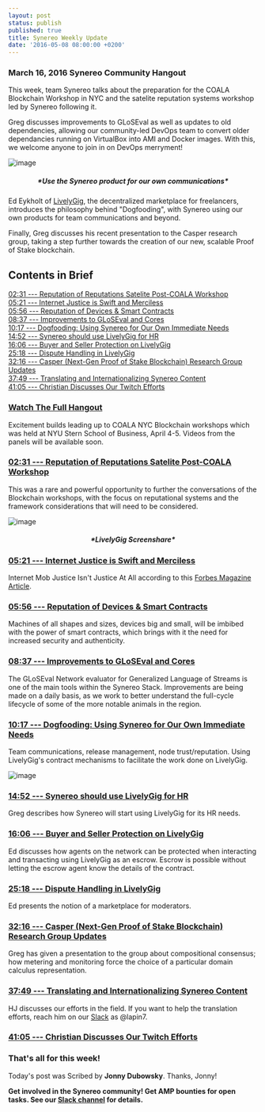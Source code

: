 ```yaml
---
layout: post
status: publish
published: true
title: Synereo Weekly Update
date: '2016-05-08 08:00:00 +0200'
---
```


### March 16, 2016 Synereo Community Hangout

This week, team Synereo talks about the preparation for the COALA Blockchain Workshop in NYC and the satelite reputation systems workshop led by Synereo following it. 

Greg discusses improvements to GLoSEval as well as updates to old dependencies, allowing our community-led DevOps team to convert older dependancies running on VirtualBox into AMI and Docker images. With this, we welcome anyone to join in on DevOps merryment!

![image](https://upload.wikimedia.org/wikipedia/commons/thumb/7/70/Dog_food_aisle.JPG/320px-Dog_food_aisle.JPG)<br>

<h5 style="text-align: center;" markdown="1">*Use the Synereo product for our own communications*</h5>

Ed Eykholt of [LivelyGig](http://livelygig.com), the decentralized marketplace for freelancers, introduces the philosophy behind "Dogfooding", with Synereo using our own products for team communications and beyond.

Finally, Greg discusses his recent presentation to the Casper research group, taking a step further towards the creation of our new, scalable Proof of Stake blockchain.

## Contents in Brief

[02:31 --- Reputation of Reputations Satelite Post-COALA Workshop](https://youtu.be/s3Qaue8rHuM?t=2m31s)<br>
[05:21 --- Internet Justice is Swift and Merciless](https://youtu.be/s3Qaue8rHuM?t=5m21s)<br>
[05:56 --- Reputation of Devices & Smart Contracts](https://youtu.be/s3Qaue8rHuM?t=5m56s)<br>
[08:37 --- Improvements to GLoSEval and Cores](https://youtu.be/s3Qaue8rHuM?t=8m37s)<br>
[10:17 --- Dogfooding: Using Synereo for Our Own Immediate Needs](https://youtu.be/s3Qaue8rHuM?t=10m17s)<br>
[14:52 --- Synereo should use LivelyGig for HR](https://youtu.be/s3Qaue8rHuM?t=14m52s)<br>
[16:06 --- Buyer and Seller Protection on LivelyGig](https://youtu.be/s3Qaue8rHuM?t=966)<br>
[25:18 --- Dispute Handling in LivelyGig](https://www.youtube.com/watch?v=s3Qaue8rHuM&feature=youtu.be&t=1518)<br>
[32:16 --- Casper (Next-Gen Proof of Stake Blockchain) Research Group Updates](https://www.youtube.com/watch?v=s3Qaue8rHuM&feature=youtu.be&t=1936)<br>
[37:49 --- Translating and Internationalizing Synereo Content](https://youtu.be/s3Qaue8rHuM?t=2263)<br>
[41:05 --- Christian Discusses Our Twitch Efforts](https://www.youtube.com/watch?v=s3Qaue8rHuM&feature=youtu.be&t=2464)<br>

### [Watch The Full Hangout](https://youtu.be/s3Qaue8rHuM?t=14m52s)

Excitement builds leading up to COALA NYC Blockchain workshops which was held at NYU Stern School of Business, April 4-5. Videos from the panels will be available soon.

### [02:31 --- Reputation of Reputations Satelite Post-COALA Workshop](https://youtu.be/s3Qaue8rHuM?t=2m31s)<br>
This was a rare and powerful opportunity to further the conversations of the Blockchain workshops, with the focus on reputational systems and the framework considerations that will need to be considered.

![image](http://i.imgur.com/B03KODr.jpg)<br>
<h5 style="text-align: center;" markdown="1">*LivelyGig Screenshare*</h5>

### [05:21 --- Internet Justice is Swift and Merciless](https://youtu.be/s3Qaue8rHuM?t=5m21s)<br>
Internet Mob Justice Isn't Justice At All according to this [Forbes Magazine Article](http://www.forbes.com/sites/erikkain/2015/05/14/internet-mob-justice-isnt-justice-at-all/#26b13015284c).<br>

### [05:56 --- Reputation of Devices & Smart Contracts](https://youtu.be/s3Qaue8rHuM?t=5m56s)<br>
Machines of all shapes and sizes, devices big and small, will be imbibed with the power of smart contracts, which brings with it the need for increased security and authenticity.<br>

### [08:37 --- Improvements to GLoSEval and Cores](https://youtu.be/s3Qaue8rHuM?t=8m37s)<br>
The GLoSEval Network evaluator for Generalized Language of Streams is one of the main tools within the Synereo Stack. Improvements are being made on a daily basis, as we work to better understand the full-cycle lifecycle of some of the more notable animals in the region.<br>
  
### [10:17 --- Dogfooding: Using Synereo for Our Own Immediate Needs](https://youtu.be/s3Qaue8rHuM?t=10m17s)<br>

Team communications, release management, node trust/reputation.
Using LivelyGig's contract mechanisms to facilitate the work done on LivelyGig.

![image](http://i.imgur.com/LNEY4A1.jpg)<br>

### [14:52 --- Synereo should use LivelyGig for HR](https://youtu.be/s3Qaue8rHuM?t=14m52s)

Greg describes how Synereo will start using LivelyGig for its HR needs.

### [16:06 --- Buyer and Seller Protection on LivelyGig](https://youtu.be/s3Qaue8rHuM?t=966)

Ed discusses how agents on the network can be protected when interacting and transacting using LivelyGig as an escrow.
Escrow is possible without letting the escrow agent know the details of the contract.

### [25:18 --- Dispute Handling in LivelyGig](https://www.youtube.com/watch?v=s3Qaue8rHuM&feature=youtu.be&t=1518)

Ed presents the notion of a marketplace for moderators.

### [32:16 --- Casper (Next-Gen Proof of Stake Blockchain) Research Group Updates](https://www.youtube.com/watch?v=s3Qaue8rHuM&feature=youtu.be&t=1936)

Greg has given a presentation to the group about compositional consensus; how metering and monitoring force the choice of a particular domain calculus representation. 

### [37:49 --- Translating and Internationalizing Synereo Content](https://youtu.be/s3Qaue8rHuM?t=2263)

HJ discusses our efforts in the field. If you want to help the translation efforts, reach him on our [Slack](http://slack.synereo.com/) as @lapin7.

### [41:05 --- Christian Discusses Our Twitch Efforts](https://www.youtube.com/watch?v=s3Qaue8rHuM&feature=youtu.be&t=2464)

### That's all for this week!
Today's post was Scribed by **Jonny Dubowsky**. Thanks, Jonny!

**Get involved in the Synereo community! Get AMP bounties for open tasks. See our [Slack channel](http://slack.synereo.com/) for details.**
